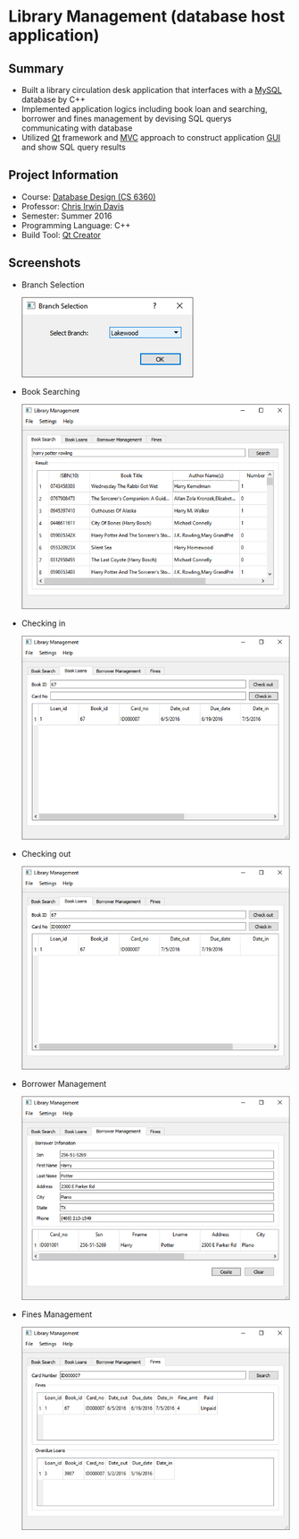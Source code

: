 # Library Management (database host application)

## Summary
  * Built a library circulation desk application that interfaces with a [MySQL][mysql] database by C++
  * Implemented application logics including book loan and searching, borrower and fines management by devising SQL querys communicating with database
  * Utilized [Qt][qt] framework and [MVC][mvc] approach to construct application [GUI][gui] and show SQL query results

## Project Information
  * Course: [Database Design (CS 6360)][dd]
  * Professor: [Chris Irwin Davis][chris]
  * Semester: Summer 2016
  * Programming Language: C++
  * Build Tool: [Qt Creator][qtc]

## Screenshots
  * Branch Selection

    ![Branch Selection][bs]

  * Book Searching

    ![Book Searching][bos]

  * Checking in

    ![Checking in][ci]

  * Checking out

    ![Checking out][co]

  * Borrower Management

    ![Borrower Management][bo]

  * Fines Management

    ![Fines Management][fi]

[mysql]: https://en.wikipedia.org/wiki/MySQL
[qt]: https://en.wikipedia.org/wiki/Qt_(software)
[mvc]: https://en.wikipedia.org/wiki/Model%E2%80%93view%E2%80%93controller
[gui]: https://en.wikipedia.org/wiki/Graphical_user_interface
[ddl]: https://en.wikipedia.org/wiki/Data_definition_language
[dml]: https://en.wikipedia.org/wiki/Data_manipulation_language
[sql]: https://en.wikipedia.org/wiki/SQL
[dd]: https://catalog.utdallas.edu/2016/graduate/courses/cs6360
[chris]: http://cs.utdallas.edu/people/faculty/davis-chris/
[qtc]: https://en.wikipedia.org/wiki/Qt_Creator
[bs]: documents/guide/screenshot/branch_selection.png
[bos]: documents/guide/screenshot/searching.png
[ci]: documents/guide/screenshot/checking_in.png
[co]: documents/guide/screenshot/checking_out.png
[bo]: documents/guide/screenshot/borrower.png
[fi]: documents/guide/screenshot/fines.png

